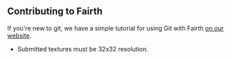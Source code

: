 ## Contributing to Fairth

If you're new to git, we have a simple tutorial for using Git with Fairth [on our website](https://www.mcalagaesia.com/forum/m/30881915/viewthread/32058378-how-to-contribute-fairth/).

* Submitted textures must be 32x32 resolution.
